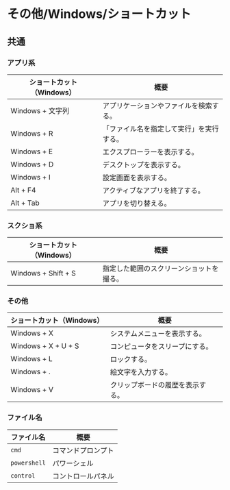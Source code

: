 # その他/Windows/ショートカット

## 共通

### アプリ系

| ショートカット（Windows） | 概要                                     |
| ------------------------- | ---------------------------------------- |
| Windows + 文字列          | アプリケーションやファイルを検索する。   |
| Windows + R               | 「ファイル名を指定して実行」を実行する。 |
| Windows + E               | エクスプローラーを表示する。             |
| Windows + D               | デスクトップを表示する。                 |
| Windows + I               | 設定画面を表示する。                     |
| Alt + F4                  | アクティブなアプリを終了する。           |
| Alt + Tab                 | アプリを切り替える。                     |

### スクショ系

| ショートカット（Windows） | 概要                                     |
| ------------------------- | ---------------------------------------- |
| Windows + Shift + S       | 指定した範囲のスクリーンショットを撮る。 |

### その他

| ショートカット（Windows） | 概要                             |
| ------------------------- | -------------------------------- |
| Windows + X               | システムメニューを表示する。     |
| Windows + X + U + S       | コンピュータをスリープにする。   |
| Windows + L               | ロックする。                     |
| Windows + .               | 絵文字を入力する。               |
| Windows + V               | クリップボードの履歴を表示する。 |

### ファイル名

| ファイル名   | 概要               |
| ------------ | ------------------ |
| `cmd`        | コマンドプロンプト |
| `powershell` | パワーシェル       |
| `control`    | コントロールパネル |
